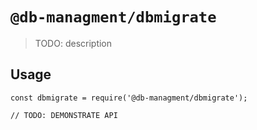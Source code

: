 # `@db-managment/dbmigrate`

> TODO: description

## Usage

```
const dbmigrate = require('@db-managment/dbmigrate');

// TODO: DEMONSTRATE API
```
